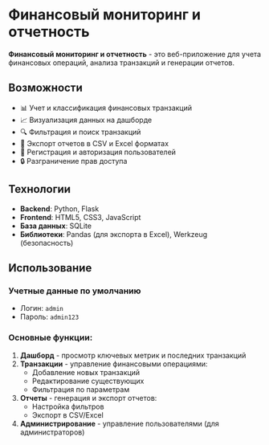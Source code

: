 # Финансовый мониторинг и отчетность


**Финансовый мониторинг и отчетность** - это веб-приложение для учета финансовых операций, анализа транзакций и генерации отчетов.

## Возможности

- 📊 Учет и классификация финансовых транзакций
- 📈 Визуализация данных на дашборде
- 🔍 Фильтрация и поиск транзакций
- 📁 Экспорт отчетов в CSV и Excel форматах
- 👥 Регистрация и авторизация пользователей
- 🔒 Разграничение прав доступа

## Технологии

- **Backend**: Python, Flask
- **Frontend**: HTML5, CSS3, JavaScript
- **База данных**: SQLite
- **Библиотеки**: Pandas (для экспорта в Excel), Werkzeug (безопасность)

## Использование

### Учетные данные по умолчанию
- Логин: `admin`
- Пароль: `admin123`

### Основные функции:
1. **Дашборд** - просмотр ключевых метрик и последних транзакций
2. **Транзакции** - управление финансовыми операциями:
   - Добавление новых транзакций
   - Редактирование существующих
   - Фильтрация по параметрам
3. **Отчеты** - генерация и экспорт отчетов:
   - Настройка фильтров
   - Экспорт в CSV/Excel
4. **Администрирование** - управление пользователями (для администраторов)
